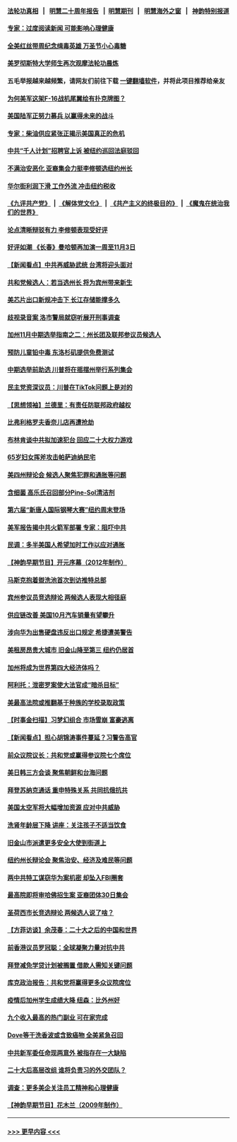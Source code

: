 #### [法轮功真相](https://github.com/gfw-breaker/truth/blob/master/README.md?t=0) &nbsp;&nbsp;|&nbsp;&nbsp; [明慧二十周年报告](https://github.com/gfw-breaker/mh-reports/blob/master/README.md?t=0) &nbsp;&nbsp;|&nbsp;&nbsp;[明慧期刊](https://github.com/gfw-breaker/mh-qikan) &nbsp;&nbsp;|&nbsp;&nbsp; [明慧海外之窗](https://github.com/gfw-breaker/mh-news/blob/master/README.md?t=0) &nbsp;&nbsp;|&nbsp;&nbsp; [神韵特别报道](https://github.com/gfw-breaker/mh-news/blob/master/shenyun.md?t=0)
#### [专家：过度阅读新闻 可能影响心理健康](../pages/nsc412/n13853576.md?t=10272301) 
#### [全美红丝带周纪念缉毒英雄 万圣节小心毒糖](../pages/nsc412/n13853675.md?t=10272301) 
#### [美罗彻斯特大学师生再次观摩法轮功晨炼](../pages/nsc412/n13853575.md?t=10272301) 
#### 五毛举报越来越频繁，请网友们前往下载 [一键翻墙软件](https://github.com/gfw-breaker/ssr-accounts)，并将此项目推荐给亲友
#### [为何美军这架F-16战机尾翼绘有扑克牌图？](../pages/nsc412/n13853814.md?t=10272301) 
#### [美国陆军正努力募兵 以赢得未来的战斗](../pages/nsc412/n13853676.md?t=10272301) 
#### [专家：柴油供应紧张正揭示美国真正的危机](../pages/nsc412/n13853562.md?t=10272301) 
#### [中共“千人计划”招聘官上诉 被纽约巡回法庭驳回](../pages/nsc412/n13853658.md?t=10272301) 
#### [不满治安恶化 亚裔集会力挺李修顿选纽约州长](../pages/nsc412/n13853706.md?t=10272301) 
#### [华尔街利润下滑 工作外流 冲击纽约税收](../pages/nsc412/n13853631.md?t=10272301) 
#### [《九评共产党》](https://github.com/begood0513/9ping.md/blob/master/README.md) &nbsp;|&nbsp; [《解体党文化》](../../../../jtdwh.md/blob/master/README.md)  &nbsp;|&nbsp; [《共产主义的终极目的》](../../../../gczydzjmd.md/blob/master/README.md) &nbsp;|&nbsp; [《魔鬼在统治我们的世界》](../../../../mgztzwmdsj.md/blob/master/README.md) 
#### [论点清晰辩驳有力 李修顿表现受好评](../pages/nsc412/n13853710.md?t=10272301) 
#### [好评如潮 《长春》曼哈顿再加演一周至11月3日](../pages/nsc412/n13853726.md?t=10272301) 
#### [【新闻看点】中共再威胁武统 台湾将迎头面对](../pages/nsc412/n13853518.md?t=10272301) 
#### [共和党候选人：若当选州长 将为宾州带来新生](../pages/nsc412/n13853702.md?t=10272301) 
#### [美芯片出口新规冲击下 长江存储能撑多久](../pages/nsc412/n13853534.md?t=10272301) 
#### [歧视录音案 洛市警局就窃听展开刑事调查](../pages/nsc412/n13853667.md?t=10272301) 
#### [加州11月中期选举指南之二：州长团及联邦参议员候选人](../pages/nsc412/n13853637.md?t=10272301) 
#### [预防儿童铅中毒 东洛杉矶提供免费测试](../pages/nsc412/n13853626.md?t=10272301) 
#### [中期选举前助选 川普将在摇摆州举行系列集会](../pages/nsc412/n13853546.md?t=10272301) 
#### [民主党资深议员：川普在TikTok问题上是对的](../pages/nsc412/n13853556.md?t=10272301) 
#### [【思想领袖】兰德里：有责任防联邦政府越权](../pages/nsc412/n13836377.md?t=10272301) 
#### [比弗利格罗夫香奈儿店再遭抢劫](../pages/nsc412/n13853564.md?t=10272301) 
#### [布林肯谈中共拟加速犯台 回应二十大权力游戏](../pages/nsc412/n13853535.md?t=10272301) 
#### [65岁妇女挥斧攻击帕萨迪纳民宅](../pages/nsc412/n13853551.md?t=10272301) 
#### [美四州辩论会 候选人聚焦犯罪和通胀等问题](../pages/nsc412/n13853476.md?t=10272301) 
#### [含细菌 高乐氏召回部分Pine-Sol清洁剂](../pages/nsc412/n13853532.md?t=10272301) 
#### [第六届“新唐人国际钢琴大赛”纽约周末登场](../pages/nsc412/n13853512.md?t=10272301) 
#### [美军报告揭中共火箭军部署 专家：阻吓中共](../pages/nsc412/n13852693.md?t=10272301) 
#### [民调：多半美国人希望加时工作以应对通胀](../pages/nsc412/n13853477.md?t=10272301) 
#### [【神韵早期节目】开元序幕（2012年制作）](../pages/nsc412/n13853490.md?t=10272301) 
#### [马斯克抱着盥洗池首次到访推特总部](../pages/nsc412/n13853487.md?t=10272301) 
#### [宾州参议员竞选辩论 两候选人表现大相径庭](../pages/nsc412/n13853416.md?t=10272301) 
#### [供应链改善 美国10月汽车销量有望攀升](../pages/nsc412/n13853459.md?t=10272301) 
#### [涉向华为出售硬盘违反出口规定 希捷遭美警告](../pages/nsc412/n13853447.md?t=10272301) 
#### [美租房昂贵大城市 旧金山降至第三 纽约仍居首](../pages/nsc412/n13852975.md?t=10272301) 
#### [加州将成为世界第四大经济体吗？](../pages/nsc412/n13853043.md?t=10272301) 
#### [阿利托：泄密罗案使大法官成“暗杀目标”](../pages/nsc412/n13853440.md?t=10272301) 
#### [美最高法院或推翻基于种族的学校录取政策](../pages/nsc412/n13853432.md?t=10272301) 
#### [【时事金扫描】习梦幻组合 市场雪崩 富豪逃离](../pages/nsc412/n13853270.md?t=10272301) 
#### [【新闻看点】担心胡锦涛事件蔓延？习警告高官](../pages/nsc412/n13852674.md?t=10272301) 
#### [前众议院议长：共和党或赢得参议院七个席位](../pages/nsc412/n13853291.md?t=10272301) 
#### [美日韩三方会谈 聚焦朝鲜和台海问题](../pages/nsc412/n13853237.md?t=10272301) 
#### [拜登苏纳克通话 重申特殊关系 共同抗俄抗共](../pages/nsc412/n13853263.md?t=10272301) 
#### [美国太空军将大幅增加资源 应对中共威胁](../pages/nsc412/n13853146.md?t=10272301) 
#### [洗肾年龄层下降 讲座：关注孩子不适当饮食](../pages/nsc412/n13852879.md?t=10272301) 
#### [旧金山市派遣更多安全大使到街道上](../pages/nsc412/n13853027.md?t=10272301) 
#### [纽约州长辩论会 聚焦治安、经济及难民等问题](../pages/nsc412/n13852910.md?t=10272301) 
#### [两中共特工谋窃华为案机密 却坠入FBI圈套](../pages/nsc412/n13852895.md?t=10272301) 
#### [最高院即将审哈佛招生案 亚裔团体30日集会](../pages/nsc412/n13852893.md?t=10272301) 
#### [圣荷西市长竞选辩论 两候选人说了啥？](../pages/nsc412/n13852875.md?t=10272301) 
#### [【方菲访谈】余茂春：二十大之后的中国和世界](../pages/nsc412/n13852740.md?t=10272301) 
#### [前香港议员罗冠聪：全球凝聚力量对抗中共](../pages/nsc412/n13852854.md?t=10272301) 
#### [拜登减免学贷计划被搁置 借款人需知关键问题](../pages/nsc412/n13852793.md?t=10272301) 
#### [库克政治报告：共和党将赢得更多众议院席位](../pages/nsc412/n13852751.md?t=10272301) 
#### [疫情后加州学生成绩大降 纽森：比外州好](../pages/nsc412/n13852789.md?t=10272301) 
#### [九个收入最高的热门副业 可在家完成](../pages/nsc412/n13851097.md?t=10272301) 
#### [Dove等干洗香波或含致癌物 全美紧急召回](../pages/nsc412/n13852742.md?t=10272301) 
#### [中共新军委任命现两意外 被指存在一大缺陷](../pages/nsc412/n13852629.md?t=10272301) 
#### [二十大后高层改组 谁将负责习的外交团队？](../pages/nsc412/n13852729.md?t=10272301) 
#### [调查：更多美企关注员工精神和心理健康](../pages/nsc412/n13852781.md?t=10272301) 
#### [【神韵早期节目】花木兰（2009年制作）](../pages/nsc412/n13852719.md?t=10272301) 

----
#### [ >>> 更早内容 <<< ](../indexes/nsc412-earlier.md)
